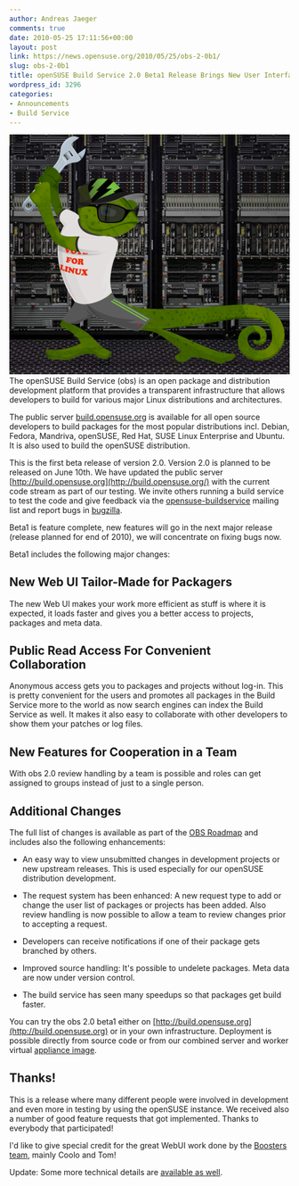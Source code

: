 ```yaml
---
author: Andreas Jaeger
comments: true
date: 2010-05-25 17:11:56+00:00
layout: post
link: https://news.opensuse.org/2010/05/25/obs-2-0b1/
slug: obs-2-0b1
title: openSUSE Build Service 2.0 Beta1 Release Brings New User Interface
wordpress_id: 3296
categories:
- Announcements
- Build Service
---
```


[![](/wp-content/uploads/2010/05/UTSmOKcQdU_bodybg.png)](/wp-content/uploads/2010/05/UTSmOKcQdU_bodybg.png)The openSUSE Build Service (obs) is an open package and distribution development platform that provides a transparent infrastructure that allows developers to build for various major Linux distributions and architectures.

The public server [build.opensuse.org](http://build.opensuse.org) is available for all open source developers to build packages for the most popular distributions incl. Debian, Fedora, Mandriva, openSUSE, Red Hat, SUSE Linux Enterprise and Ubuntu.  It is also used to build the openSUSE distribution.

This is the first beta release of version 2.0. Version 2.0 is planned to be released on June 10th.  We have updated the public server [http://build.opensuse.org](http://build.opensuse.org/) with the current code stream as part of our testing.  We invite others running a build service to test the code and give feedback via the [opensuse-buildservice](http://lists.opensuse.org) mailing list and report bugs in [bugzilla](https://bugzilla.novell.com/enter_bug.cgi?alias=&assigned_to=bnc-team-screening%40forge.provo.novell.com&blocked=&bug_file_loc=http%3A%2F%2F&bug_severity=--Please%20Select--&bug_status=NEW&cf_biz_priority=&cf_blocker=---&cf_foundby=---&cf_nts_priority=&cf_partnerid=&cloned_bug_id=&comment=&component=BuildService&contenttypeentry=&contenttypemethod=autodetect&contenttypeselection=text%2Fplain&data=&deadline=&dependson=&description=&estimated_time=0.0&flag_type-2=X&flag_type-3=X&form_name=enter_bug&keywords=&maketemplate=Remember%20values%20as%20bookmarkable%20template&op_sys=Other&priority=P5%20-%20None&product=openSUSE.org&qa_contact=adrian%40novell.com&rep_platform=Other&short_desc=&version=unspecified).

Beta1 is feature complete, new features will go in the next major release (release planned for end of 2010), we will concentrate on fixing bugs now.<!-- more -->

Beta1 includes the following major changes:


## New Web UI Tailor-Made for Packagers


The new Web UI makes your work more efficient as stuff is where it is expected, it loads faster and gives you a better access to projects, packages and meta data.


## Public Read Access For Convenient Collaboration


Anonymous access gets you to packages and projects without log-in. This is pretty convenient for the users and promotes all packages in the Build Service more to the world as now search engines can index the Build Service as well. It makes it also easy to collaborate with other developers to show them your patches or log files.


## New Features for Cooperation in a Team


With obs 2.0 review handling by a team is possible and roles can get assigned to groups instead of just to a single person.


## Additional Changes


The full list of changes is available as part of the [OBS Roadmap](http://www.suse.de/~adrian/OBS-Roadmap/) and includes also the following enhancements:



	
  * An easy way to view unsubmitted changes in development projects or new upstream releases.  This is used especially for our openSUSE distribution development.

	
  * The request system has been enhanced: A new request type to add or change the user list of packages or projects has been added. Also review handling is now possible to allow a team to review changes prior to accepting a request.

	
  * Developers can receive notifications if one of their package gets branched by others.

	
  * Improved source handling: It's possible to undelete packages.  Meta data are now under version control.

	
  * The build service has seen many speedups so that packages get build faster.


You can try the obs 2.0 beta1 either on [http://build.opensuse.org](http://build.opensuse.org) or in your own infrastructure.  Deployment is possible directly from source code or from our combined server and worker virtual [appliance image](http://en.opensuse.org/Build_Service/OBS-Appliance).


## Thanks!


This is a release where many different people were involved in development and even more in testing by using the openSUSE instance. We received also a number of good feature requests that got implemented.  Thanks to everybody that participated!

I'd like to give special credit for the great WebUI work done by the [Boosters team](http://en.opensuse.org/Boosters_Team), mainly Coolo and Tom!

Update: Some more technical details are [available as well](http://lists.opensuse.org/opensuse-buildservice/2010-05/msg00264.html).
